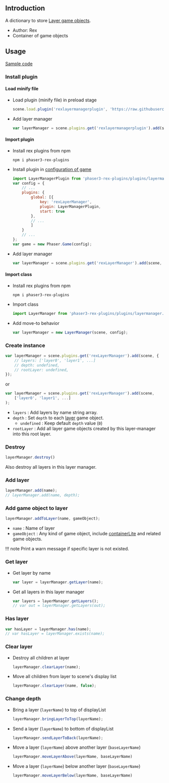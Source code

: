 ## Introduction

A dictionary to store [Layer game objects](layer.md).

- Author: Rex
- Container of game objects

## Usage

[Sample code](https://github.com/rexrainbow/phaser3-rex-notes/tree/master/examples/layermanager)

### Install plugin

#### Load minify file

- Load plugin (minify file) in preload stage
    ```javascript
    scene.load.plugin('rexlayermanagerplugin', 'https://raw.githubusercontent.com/rexrainbow/phaser3-rex-notes/master/dist/rexlayermanagerplugin.min.js', true);
    ```
- Add layer manager
    ```javascript
    var layerManager = scene.plugins.get('rexlayermanagerplugin').add(scene, config);
    ```

#### Import plugin

- Install rex plugins from npm
    ```
    npm i phaser3-rex-plugins
    ```
- Install plugin in [configuration of game](game.md#configuration)
    ```javascript
    import LayerManagerPlugin from 'phaser3-rex-plugins/plugins/layermanager-plugin.js';
    var config = {
        // ...
        plugins: {
            global: [{
                key: 'rexLayerManager',
                plugin: LayerManagerPlugin,
                start: true
            },
            // ...
            ]
        }
        // ...
    };
    var game = new Phaser.Game(config);
    ```
- Add layer manager
    ```javascript
    var layerManager = scene.plugins.get('rexLayerManager').add(scene, config);
    ```

#### Import class

- Install rex plugins from npm
    ```
    npm i phaser3-rex-plugins
    ```
- Import class
    ```javascript
    import LayerManager from 'phaser3-rex-plugins/plugins/layermanager.js';
    ```
- Add move-to behavior
    ```javascript
    var layerManager = new LayerManager(scene, config);
    ```

### Create instance

```javascript
var layerManager = scene.plugins.get('rexLayerManager').add(scene, {
    // layers: ['layer0', 'layer1', ...]
    // depth: undefined,
    // rootLayer: undefined,
});
```

or

```javascript
var layerManager = scene.plugins.get('rexLayerManager').add(scene, 
    ['layer0', 'layer1', ...]
);
```

- `layers` : Add layers by name string array.
- `depth` : Set `depth` to each [layer](layer.md) game object.
    - `undefined` : Keep default `depth` value (`0`)
- `rootLayer` : Add all layer game objects created by this layer-manager into this root layer.

### Destroy

```javascript
layerManager.destroy()
```

Also destroy all layers in this layer manager.

### Add layer

```javascript
layerManager.add(name);
// layerManager.add(name, depth);
```

### Add game object to layer

```javascript
layerManager.addToLayer(name, gameObject);
```

- `name` : Name of layer
- `gameObject` : Any kind of game object, include [containerLite](containerlite.md) and related game objects.

!!! note
    Print a warn message if specific layer is not existed.

### Get layer

- Get layer by name
    ```javascript
    var layer = layerManager.getLayer(name);
    ```
- Get all layers in this layer manager
    ```javascript
    var layers = layerManager.getLayers();
    // var out = layerManager.getLayers(out);
    ```    

### Has layer

```javascript
var hasLayer = layerManager.has(name);
// var hasLayer = layerManager.exists(name);
```

### Clear layer

- Destroy all children at layer
    ```javascript
    layerManager.clearLayer(name);
    ```
- Move all children from layer to scene's display list
    ```javascript
    layerManager.clearLayer(name, false);
    ```

### Change depth

- Bring a layer (`layerName`) to top of displayList
    ```javascript
    layerManager.bringLayerToTop(layerName);
    ```
- Send a layer (`layerName`) to bottom of displayList
    ```javascript
    layerManager.sendLayerToBack(layerName);
    ```
- Move a layer (`layerName`) above another layer (`baseLayerName`)
    ```javascript
    layerManager.moveLayerAbove(layerName, baseLayerName)
    ```
- Move a layer (`layerName`) below another layer (`baseLayerName`)
    ```javascript
    layerManager.moveLayerBelow(layerName, baseLayerName)
    ```

